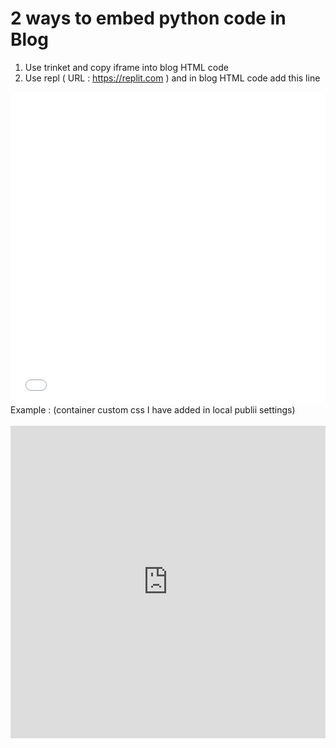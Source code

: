 # 2 ways to embed python code in Blog
1) Use trinket and copy iframe into blog HTML code
2) Use repl ( URL : https://replit.com ) and in blog HTML code add this line
<iframe frameborder="0" width="100%" height="500px" src="{YOUR REPL URL}?lite=true"></iframe>

<br>
Example : (container custom css I have added in local publii settings)
<br>
<br>

 <div class="container">
  <iframe frameborder="0" width="100%" height="500px" src="https://replit.com/@KarthikeyanMut1/Pickling?lite=true"></iframe>
</div> 
